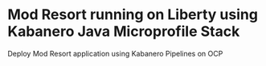 # Mod Resort running on Liberty using Kabanero Java Microprofile Stack

Deploy Mod Resort application using Kabanero Pipelines on OCP
